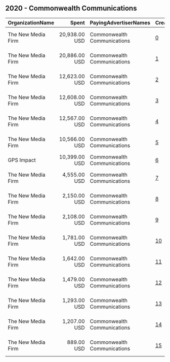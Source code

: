 ## 2020 - Commonwealth Communications 
|OrganizationName|Spent|PayingAdvertiserNames|CreativeUrls|Impressions|Genders|AgeBrackets|CountryCodes|BillingAddresses|CandidateBallotInformation|
|:---|---:|:---|:---|---:|:---|:---|:---|:---|:---|
|The New Media Firm|20,938.00 USD|Commonwealth Communications|[0](https://www.snap.com/political-ads/asset/9bc4f8c38017c3baa750bee9893f01d90880a623f0c6dfb4bef89f2752e3014a?mediaType=mp4)|2,470,053||18+|united states|"1730 Rhode Island Ave, NW Ste 213,Washington,20036,US"|Commonwealth Communications|
|The New Media Firm|20,886.00 USD|Commonwealth Communications|[1](https://www.snap.com/political-ads/asset/a9326f5bccc3481734018d637f13cae8ea35dfddee54c2751d6e8f128b17e9fd?mediaType=mp4)|1,113,605||18+|united states|"1730 Rhode Island Ave, NW Ste 213,Washington,20036,US"|Commonwealth Communications|
|The New Media Firm|12,623.00 USD|Commonwealth Communications|[2](https://www.snap.com/political-ads/asset/a0b260ffb8a409073b4b81335811d706480c517982899ae7bbcd79594d2fcb10?mediaType=mp4)|3,474,775||18+|united states|"1730 Rhode Island Ave, NW Ste 213,Washington,20036,US"|We Go Together|
|The New Media Firm|12,608.00 USD|Commonwealth Communications|[3](https://www.snap.com/political-ads/asset/cccb765cc3c26212b992ec7861a672c3acd5b301f2fda4a1deed96852081c119?mediaType=mp4)|690,826||18+|united states|"1730 Rhode Island Ave, NW Ste 213,Washington,20036,US"|2020 Get Out the Vote|
|The New Media Firm|12,567.00 USD|Commonwealth Communications|[4](https://www.snap.com/political-ads/asset/a0b260ffb8a409073b4b81335811d706480c517982899ae7bbcd79594d2fcb10?mediaType=mp4)|1,883,391|||united states|"1730 Rhode Island Ave, NW Ste 213,Washington,20036,US"|We Go Together|
|The New Media Firm|10,566.00 USD|Commonwealth Communications|[5](https://www.snap.com/political-ads/asset/72c711b792b1ad76db57efed09a753b6ff2c28f8a88ef709dea0a23ad45bfa8c?mediaType=mp4)|528,888||18+|united states|"1730 Rhode Island Ave, NW Ste 213,Washington,20036,US"|Commonwealth Communications|
|GPS Impact|10,399.00 USD|Commonwealth Communications|[6](https://www.snap.com/political-ads/asset/33b54f148b7d654e6b803a1efdf24428404261d0fe3fd6141f935782543aa058?mediaType=mp4)|4,176,269||18-35|united states|"220 SE 6th St Suite 330,Des Moines,50309,US"||
|The New Media Firm|4,555.00 USD|Commonwealth Communications|[7](https://www.snap.com/political-ads/asset/62010d4e54518bea55fb96e45bff7fc0ed29c78dbba9e6c24577b22b661dda17?mediaType=mp4)|1,332,230||18+|united states|"1730 Rhode Island Ave, NW Ste 213,Washington,20036,US"|Commonwealth Communications|
|The New Media Firm|2,150.00 USD|Commonwealth Communications|[8](https://www.snap.com/political-ads/asset/9a54b6f2e6b5f3fd09539fcbf62daf31f234b05065e69a532917a6cd907e4838?mediaType=mp4)|286,671||18+|united states|"1730 Rhode Island Ave, NW Ste 213,Washington,20036,US"|Commonwealth Communications|
|The New Media Firm|2,108.00 USD|Commonwealth Communications|[9](https://www.snap.com/political-ads/asset/49ab6da111c2cb5d4c707fabad2891694a65c483756bf4be491d3566f705d38a?mediaType=mp4)|506,980||18-45|united states|"1730 Rhode Island Ave, NW Ste 213,Washington,20036,US"|Commonwealth Commucations|
|The New Media Firm|1,781.00 USD|Commonwealth Communications|[10](https://www.snap.com/political-ads/asset/fbfd7f2c3f4cb6b2a5a6a7be4a87f0e14fdb5925b140826ab9885f01fcd6b79d?mediaType=mp4)|387,798||18-45|united states|"1730 Rhode Island Ave, NW Ste 213,Washington,20036,US"|Commonwealth Commucations|
|The New Media Firm|1,642.00 USD|Commonwealth Communications|[11](https://www.snap.com/political-ads/asset/16bf6e01f9e215a8973867af0f9feab569ee7057019564d743da96bee01c026f?mediaType=mp4)|365,114||18-45|united states|"1730 Rhode Island Ave, NW Ste 213,Washington,20036,US"|Commonwealth Commucations|
|The New Media Firm|1,479.00 USD|Commonwealth Communications|[12](https://www.snap.com/political-ads/asset/f931b0fc6ed7eeb4261c324c0d52c2cfaddf1896a2a421587a6c60e6a2300a22?mediaType=mp4)|236,700||18-45|united states|"1730 Rhode Island Ave, NW Ste 213,Washington,20036,US"|Commonwealth Commucations|
|The New Media Firm|1,293.00 USD|Commonwealth Communications|[13](https://www.snap.com/political-ads/asset/9c25b8a0c29b92d4adf45d6f32c6ea0d9db249b793522483bba5766620e01213?mediaType=mp4)|260,827||18-45|united states|"1730 Rhode Island Ave, NW Ste 213,Washington,20036,US"|Commonwealth Commucations|
|The New Media Firm|1,207.00 USD|Commonwealth Communications|[14](https://www.snap.com/political-ads/asset/02fe3daf2a4bee5ecddbc43b89e6414984470bc74f2f0a37e4a6ca01a47a4ff1?mediaType=mp4)|166,767||18+|united states|"1730 Rhode Island Ave, NW Ste 213,Washington,20036,US"|Commonwealth Communications|
|The New Media Firm|889.00 USD|Commonwealth Communications|[15](https://www.snap.com/political-ads/asset/2cb575c161ba1099143adec40ac48d744fcbe3443e845a9765430ba642b5d334?mediaType=mp4)|200,288||18-45|united states|"1730 Rhode Island Ave, NW Ste 213,Washington,20036,US"|Commonwealth Commucations|
